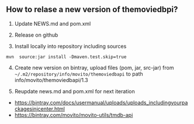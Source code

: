 How to relase a new version of themoviedbpi?
---------------------------

1. Update NEWS.md and pom.xml
2. Release on github

3. Install locally into repository including sources

```
mvn  source:jar install -Dmaven.test.skip=true
```

4. Create new version on bintray, upload files (pom, jar, src-jar) from
`~/.m2/repository/info/movito/themoviedbapi` to path
info/movito/themoviedbapi/1.3

5. Reupdate news.md and pom.xml for next iteration


* https://bintray.com/docs/usermanual/uploads/uploads_includingyourpackagesinjcenter.html
* https://bintray.com/movito/movito-utils/tmdb-api



